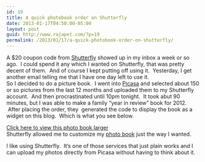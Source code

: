 ```yaml
---
id: 19
title: A quick photobook order on Shutterfly
date: 2013-01-17T04:50:00-05:00
layout: post
guid: http://www.rajapet.com/?p=19
permalink: /2013/01/17/a-quick-photobook-order-on-shutterfly/
---
```

A $20 coupon code from [Shutterfly](http://www.shutterfly.com/) showed up in my inbox a week or so ago.  I could spend it any which I wanted on Shutterfly, that was pretty decent of them.  And of course I kept putting off using it.  Yesterday, I get another email telling me that I have one day left to use it.  
So I decided to do a picture book.  I went into [Picasa](http://picasa.google.com/) and selected about 150 or so pictures from the last 12 months and uploaded them to my Shutterfly account.  And then procrastinated until 10pm tonight.  It took abut 90 minutes, but I was able to make a family &#8220;year in review&#8221; book for 2012.  After placing the order, they  generated the code to display the book as a widget on this blog.  Which is what you see below.



<div>
  <a href="http://share.shutterfly.com/action/welcome?sid=0AZNGrhkzZtGTqw&#038;cid=SFLYOCWIDGET&#038;eid=118">Click here to view this photo book larger</a>
</div>

<div>
  Shutterfly allowed me to customize my <a href="http://www.shutterfly.com/photo-books/custom-path">photo book</a> just the way I wanted.
</div>

I like using Shutterfly.  It&#8217;s one of those services that just plain works and I can upload my photos directly from Picasa without having to think about it.